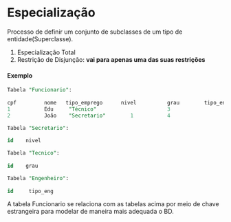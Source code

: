 # Especialização

Processo de definir um conjunto de subclasses de um tipo de entidade(Superclasse).
1. Especialização Total
2. Restrição de Disjunção: **vai para apenas uma das suas restrições**

#### Exemplo 

```sql
Tabela "Funcionario":								
								
cpf         nome   tipo_emprego	     nivel		    grau	    tipo_eng     
1	        Edu     "Técnico"       	            3	     
2	        João	"Secretario"        1           4

```


```sql
Tabela "Secretario":								
								
id    nivel  
```

```sql
Tabela "Tecnico":								
								
id    grau	      
```

```sql
Tabela "Engenheiro":								
								
id     tipo_eng     
```

A tabela Funcionario se relaciona com as tabelas acima por meio de chave estrangeira para modelar de maneira mais adequada o BD.
